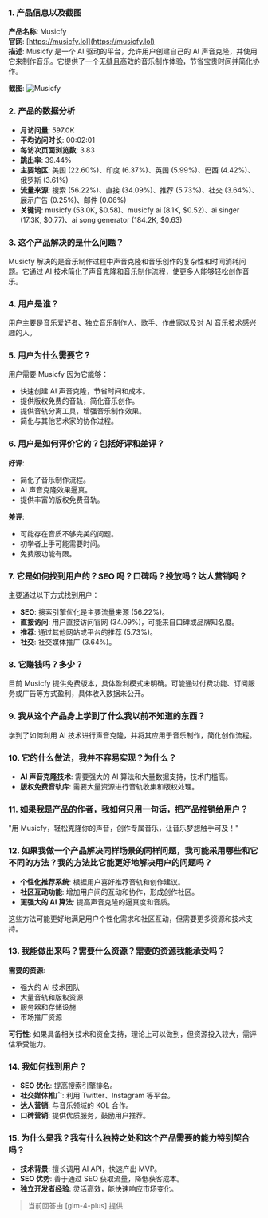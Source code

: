 ### 1. 产品信息以及截图

**产品名称**: Musicfy  
**官网**: [https://musicfy.lol](https://musicfy.lol)  
**描述**: Musicfy 是一个 AI 驱动的平台，允许用户创建自己的 AI 声音克隆，并使用它来制作音乐。它提供了一个无缝且高效的音乐制作体验，节省宝贵时间并简化协作。

**截图**:
![Musicfy](https://cdn-images.toolify.ai/168741689470078188.png)

### 2. 产品的数据分析

- **月访问量**: 597.0K
- **平均访问时长**: 00:02:01
- **每访次页面浏览数**: 3.83
- **跳出率**: 39.44%
- **主要地区**: 美国 (22.60%)、印度 (6.37%)、英国 (5.99%)、巴西 (4.42%)、俄罗斯 (3.61%)
- **流量来源**: 搜索 (56.22%)、直接 (34.09%)、推荐 (5.73%)、社交 (3.64%)、展示广告 (0.25%)、邮件 (0.06%)
- **关键词**: musicfy (53.0K, $0.58)、musicfy ai (8.1K, $0.52)、ai singer (17.3K, $0.77)、ai song generator (184.2K, $0.63)

### 3. 这个产品解决的是什么问题？

Musicfy 解决的是音乐制作过程中声音克隆和音乐创作的复杂性和时间消耗问题。它通过 AI 技术简化了声音克隆和音乐制作流程，使更多人能够轻松创作音乐。

### 4. 用户是谁？

用户主要是音乐爱好者、独立音乐制作人、歌手、作曲家以及对 AI 音乐技术感兴趣的人。

### 5. 用户为什么需要它？

用户需要 Musicfy 因为它能够：
- 快速创建 AI 声音克隆，节省时间和成本。
- 提供版权免费的音轨，简化音乐创作。
- 提供音轨分离工具，增强音乐制作效果。
- 简化与其他艺术家的协作过程。

### 6. 用户是如何评价它的？包括好评和差评？

**好评**:
- 简化了音乐制作流程。
- AI 声音克隆效果逼真。
- 提供丰富的版权免费音轨。

**差评**:
- 可能存在音质不够完美的问题。
- 初学者上手可能需要时间。
- 免费版功能有限。

### 7. 它是如何找到用户的？SEO 吗？口碑吗？投放吗？达人营销吗？

主要通过以下方式找到用户：
- **SEO**: 搜索引擎优化是主要流量来源 (56.22%)。
- **直接访问**: 用户直接访问官网 (34.09%)，可能来自口碑或品牌知名度。
- **推荐**: 通过其他网站或平台的推荐 (5.73%)。
- **社交**: 社交媒体推广 (3.64%)。

### 8. 它赚钱吗？多少？

目前 Musicfy 提供免费版本，具体盈利模式未明确。可能通过付费功能、订阅服务或广告等方式盈利，具体收入数据未公开。

### 9. 我从这个产品身上学到了什么我以前不知道的东西？

学到了如何利用 AI 技术进行声音克隆，并将其应用于音乐制作，简化创作流程。

### 10. 它的什么做法，我并不容易实现？为什么？

- **AI 声音克隆技术**: 需要强大的 AI 算法和大量数据支持，技术门槛高。
- **版权免费音轨库**: 需要大量资源进行音轨收集和版权处理。

### 11. 如果我是产品的作者，我如何只用一句话，把产品推销给用户？

"用 Musicfy，轻松克隆你的声音，创作专属音乐，让音乐梦想触手可及！"

### 12. 如果我做一个产品解决同样场景的同样问题，我可能采用哪些和它不同的方法？我的方法比它能更好地解决用户的问题吗？

- **个性化推荐系统**: 根据用户喜好推荐音轨和创作建议。
- **社区互动功能**: 增加用户间的互动和协作，形成创作社区。
- **更强大的 AI 算法**: 提高声音克隆的逼真度和音质。

这些方法可能更好地满足用户个性化需求和社区互动，但需要更多资源和技术支持。

### 13. 我能做出来吗？需要什么资源？需要的资源我能承受吗？

**需要的资源**:
- 强大的 AI 技术团队
- 大量音轨和版权资源
- 服务器和存储设施
- 市场推广资源

**可行性**:
如果具备相关技术和资金支持，理论上可以做到，但资源投入较大，需评估承受能力。

### 14. 我如何找到用户？

- **SEO 优化**: 提高搜索引擎排名。
- **社交媒体推广**: 利用 Twitter、Instagram 等平台。
- **达人营销**: 与音乐领域的 KOL 合作。
- **口碑营销**: 提供优质服务，鼓励用户推荐。

### 15. 为什么是我？我有什么独特之处和这个产品需要的能力特别契合吗？

- **技术背景**: 擅长调用 AI API，快速产出 MVP。
- **SEO 优势**: 善于通过 SEO 获取流量，降低获客成本。
- **独立开发者经验**: 灵活高效，能快速响应市场变化。

> 当前回答由 [glm-4-plus] 提供